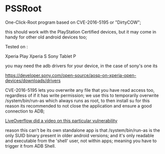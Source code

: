# PSSRoot

One-Click-Root program based on CVE-2016-5195 or "DirtyCOW";

this should work with the PlayStation Certified devices, 
but it may come in handy for other old android devices too;

Tested on :

Xperia Play
Xperia S
Sony Tablet P

you may need the adb drivers for your device, in the case of sony's one its 

https://developer.sony.com/open-source/aosp-on-xperia-open-devices/downloads/drivers

CVE-2016-5195 lets you overwrite any file that you have read access too, regardless of if it has write permission;
we use this to temporarily overwrite /system/bin/run-as which always runs as root, to then install su
for this reason its recommended to not close the application and ensure a good connection to ADB;

[LiveOverflow did a video on this particular vulnerability](https://youtube.com/watch?v=Lj2YRCXCBv8)

reason this can't be its own standalone app is that /system/bin/run-as is the only SUID binary present in older android versions;
and it's only readable and executable from the 'shell' user, not within apps; meaning you have to trigger it from ADB Shell.


